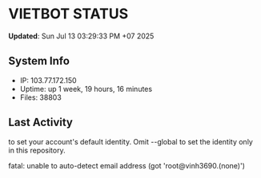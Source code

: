 # VIETBOT STATUS
**Updated**: Sun Jul 13 03:29:33 PM +07 2025

## System Info
- IP: 103.77.172.150
- Uptime: up 1 week, 19 hours, 16 minutes
- Files: 38803

## Last Activity

to set your account's default identity.
Omit --global to set the identity only in this repository.

fatal: unable to auto-detect email address (got 'root@vinh3690.(none)')
